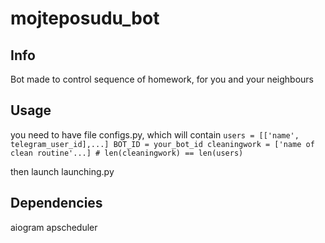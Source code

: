 # mojteposudu_bot

## Info
Bot made to control sequence of homework, for you and your neighbours

## Usage
you need to have file configs.py, which will contain
`
users = [['name', telegram_user_id],...]
BOT_ID = your_bot_id
cleaningwork = ['name of clean routine'...] # len(cleaningwork) == len(users)
`

then launch launching.py

## Dependencies
aiogram
apscheduler